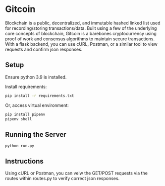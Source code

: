 # Gitcoin
Blockchain is a public, decentralized, and immutable hashed linked list used for recording/storing transactions/data. Built using a few of the underlying core concepts of blockchain, Gitcoin is a barebones cryptocurrency using proof of work and consensus algorithms to maintain secure transactions. With a flask backend, you can use cURL, Postman, or a similar tool to view requests and confirm json responses.


## Setup

Ensure python 3.9 is installed.

Install requirements:
```bash
pip install -r requirements.txt
```

Or, access virtual environment:
```bash
pip install pipenv
pipenv shell
```

## Running the Server

```
python run.py
```

## Instructions

Using cURL or Postman, you can veiw the GET/POST requests via the routes within routes.py to verify correct json responses. 


